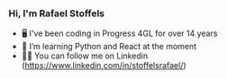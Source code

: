 ### Hi, I'm Rafael Stoffels

- 🖥️ I've been coding in Progress 4GL for over 14 years
- 🐍 I’m learning Python and React at the moment
- 🧑‍💼 You can follow me on Linkedin (https://www.linkedin.com/in/stoffelsrafael/)